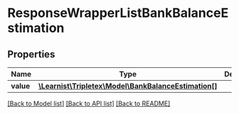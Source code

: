 # ResponseWrapperListBankBalanceEstimation

## Properties
Name | Type | Description | Notes
------------ | ------------- | ------------- | -------------
**value** | [**\Learnist\Tripletex\Model\BankBalanceEstimation[]**](BankBalanceEstimation.md) |  | [optional] 

[[Back to Model list]](../../README.md#documentation-for-models) [[Back to API list]](../../README.md#documentation-for-api-endpoints) [[Back to README]](../../README.md)

